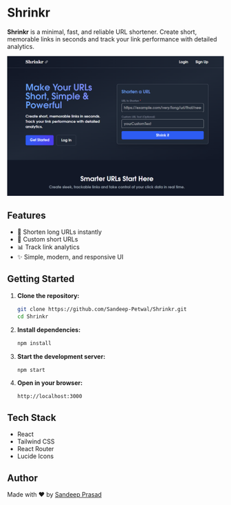 # Shrinkr

**Shrinkr** is a minimal, fast, and reliable URL shortener. Create short, memorable links in seconds and track your link performance with detailed analytics.

![Shrinkr Screenshot](./src/assets/image.png)

## Features

- 🔗 Shorten long URLs instantly
- 📝 Custom short URLs
- 📊 Track link analytics
- ✨ Simple, modern, and responsive UI

## Getting Started

1. **Clone the repository:**
   ```bash
   git clone https://github.com/Sandeep-Petwal/Shrinkr.git
   cd Shrinkr
   ```

2. **Install dependencies:**
   ```bash
   npm install
   ```

3. **Start the development server:**
   ```bash
   npm start
   ```

4. **Open in your browser:**
   ```
   http://localhost:3000
   ```

## Tech Stack

- React
- Tailwind CSS
- React Router
- Lucide Icons

## Author

Made with ❤️ by [Sandeep Prasad](https://sandeepprasad.xyz/)

